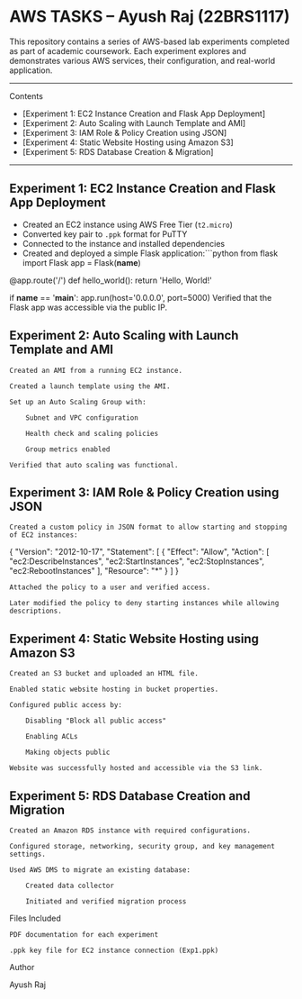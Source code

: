 # AWS TASKS – Ayush Raj (22BRS1117)

This repository contains a series of AWS-based lab experiments completed as part of academic coursework. Each experiment explores and demonstrates various AWS services, their configuration, and real-world application.

---

Contents

- [Experiment 1: EC2 Instance Creation and Flask App Deployment]
- [Experiment 2: Auto Scaling with Launch Template and AMI]
- [Experiment 3: IAM Role & Policy Creation using JSON]
- [Experiment 4: Static Website Hosting using Amazon S3]
- [Experiment 5: RDS Database Creation & Migration]

---

## Experiment 1: EC2 Instance Creation and Flask App Deployment

- Created an EC2 instance using AWS Free Tier (`t2.micro`)
- Converted key pair to `.ppk` format for PuTTY
- Connected to the instance and installed dependencies
- Created and deployed a simple Flask application:```python
from flask import Flask
app = Flask(__name__)

@app.route('/')
def hello_world():
    return 'Hello, World!'

if __name__ == '__main__':
    app.run(host='0.0.0.0', port=5000)
    Verified that the Flask app was accessible via the public IP.


## Experiment 2: Auto Scaling with Launch Template and AMI

    Created an AMI from a running EC2 instance.

    Created a launch template using the AMI.

    Set up an Auto Scaling Group with:

        Subnet and VPC configuration

        Health check and scaling policies

        Group metrics enabled

    Verified that auto scaling was functional.

## Experiment 3: IAM Role & Policy Creation using JSON

    Created a custom policy in JSON format to allow starting and stopping of EC2 instances:

{
  "Version": "2012-10-17",
  "Statement": [
    {
      "Effect": "Allow",
      "Action": [
        "ec2:DescribeInstances",
        "ec2:StartInstances",
        "ec2:StopInstances",
        "ec2:RebootInstances"
      ],
      "Resource": "*"
    }
  ]
}

    Attached the policy to a user and verified access.

    Later modified the policy to deny starting instances while allowing descriptions.

## Experiment 4: Static Website Hosting using Amazon S3

    Created an S3 bucket and uploaded an HTML file.

    Enabled static website hosting in bucket properties.

    Configured public access by:

        Disabling "Block all public access"

        Enabling ACLs

        Making objects public

    Website was successfully hosted and accessible via the S3 link.

## Experiment 5: RDS Database Creation and Migration

    Created an Amazon RDS instance with required configurations.

    Configured storage, networking, security group, and key management settings.

    Used AWS DMS to migrate an existing database:

        Created data collector

        Initiated and verified migration process

Files Included

    PDF documentation for each experiment

    .ppk key file for EC2 instance connection (Exp1.ppk)

Author

Ayush Raj








